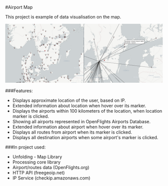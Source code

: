 #Airport Map

This project is example of data visualisation on the map.

![Скриншот](https://github.com/AnarSultanov/AirportMap/raw/master/AirportMap.png)

###Features:
- Displays approximate location of the user, based on IP.
- Extended information about location when hover over its marker.
- Displays the airports within 100 kilometers of the location, when location marker is clicked.
- Showing all airports represented in OpenFlights Airports Database.
- Extended information about airport when hover over its marker.
- Displays all routes from airport when its marker is clicked.
- Displays all destination airports when some airport's marker is clicked.

###In project used:
- Unfolding - Map Library
- Processing core library
- Airport/routes data (OpenFlights.org)
- HTTP API (freegeoip.net) 
- IP Service (checkip.amazonaws.com)
